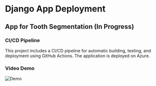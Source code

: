 # Django App Deployment

## App for Tooth Segmentation (In Progress)

### CI/CD Pipeline
This project includes a CI/CD pipeline for automatic building, testing, and deployment using GitHub Actions. The application is deployed on Azure.

### Video Demo
![Demo](demo/demo.gif)
